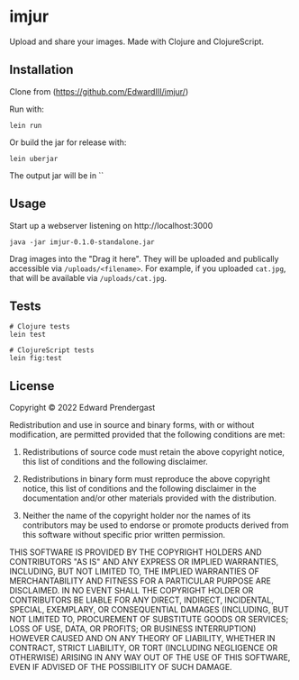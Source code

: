 # imjur

Upload and share your images. Made with Clojure and ClojureScript.

## Installation

Clone from (https://github.com/EdwardIII/imjur/)

Run with:

    lein run

Or build the jar for release with:

    lein uberjar

The output jar will be in ``

## Usage

Start up a webserver listening on http://localhost:3000

    java -jar imjur-0.1.0-standalone.jar

Drag images into the "Drag it here". They will be uploaded and
publically accessible via `/uploads/<filename>`. For example,
if you uploaded `cat.jpg`, that will be available via `/uploads/cat.jpg`.

## Tests

    # Clojure tests
    lein test

    # ClojureScript tests
    lein fig:test


## License

Copyright © 2022 Edward Prendergast

Redistribution and use in source and binary forms, with or without modification, are permitted provided that the following conditions are met:

1. Redistributions of source code must retain the above copyright notice, this list of conditions and the following disclaimer.

2. Redistributions in binary form must reproduce the above copyright notice, this list of conditions and the following disclaimer in the documentation and/or other materials provided with the distribution.

3. Neither the name of the copyright holder nor the names of its contributors may be used to endorse or promote products derived from this software without specific prior written permission.

THIS SOFTWARE IS PROVIDED BY THE COPYRIGHT HOLDERS AND CONTRIBUTORS "AS IS" AND ANY EXPRESS OR IMPLIED WARRANTIES, INCLUDING, BUT NOT LIMITED TO, THE IMPLIED WARRANTIES OF MERCHANTABILITY AND FITNESS FOR A PARTICULAR PURPOSE ARE DISCLAIMED. IN NO EVENT SHALL THE COPYRIGHT HOLDER OR CONTRIBUTORS BE LIABLE FOR ANY DIRECT, INDIRECT, INCIDENTAL, SPECIAL, EXEMPLARY, OR CONSEQUENTIAL DAMAGES (INCLUDING, BUT NOT LIMITED TO, PROCUREMENT OF SUBSTITUTE GOODS OR SERVICES; LOSS OF USE, DATA, OR PROFITS; OR BUSINESS INTERRUPTION) HOWEVER CAUSED AND ON ANY THEORY OF LIABILITY, WHETHER IN CONTRACT, STRICT LIABILITY, OR TORT (INCLUDING NEGLIGENCE OR OTHERWISE) ARISING IN ANY WAY OUT OF THE USE OF THIS SOFTWARE, EVEN IF ADVISED OF THE POSSIBILITY OF SUCH DAMAGE.
